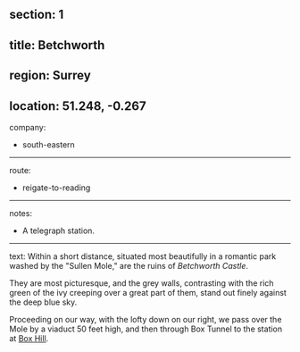 section: 1
----
title: Betchworth
----
region: Surrey
----
location: 51.248, -0.267
----
company:
- south-eastern
----
route:
- reigate-to-reading
----
notes:
- A telegraph station.
----
text: Within a short distance, situated most beautifully in a romantic park washed by the "Sullen Mole," are the ruins of *Betchworth Castle*.

They are most picturesque, and the grey walls, contrasting with the rich green of the ivy creeping over a great part of them, stand out finely against the deep blue sky.

Proceeding on our way, with the lofty down on our right, we pass over the Mole by a viaduct 50 feet high, and then through Box Tunnel to the station at [Box Hill](/stations/box-hill).

